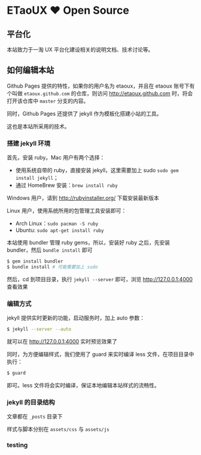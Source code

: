 # ETaoUX &hearts; Open Source

## 平台化

本站致力于一淘 UX 平台化建设相关的说明文档、技术讨论等。

## 如何编辑本站

Github Pages 提供的特性，如果你的用户名为 etaoux，并且在 etaoux 账号下有个叫做 `etaoux.github.com`
的仓库，则访问 <http://etaoux.github.com> 时，将会打开该仓库中 `master` 分支的内容。

同时，Github Pages 还提供了 jekyll 作为模板化搭建小站的工具。

这也是本站所采用的技术。

### 搭建 jekyll 环境

首先，安装 ruby。Mac 用户有两个选择：

 - 使用系统自带的 ruby，直接安装 jekyll，这里需要加上 sudo `sudo gem install jekyll`；
 - 通过 HomeBrew 安装：`brew install ruby`

Windows 用户，请到 <http://rubyinstaller.org/> 下载安装最新版本

Linux 用户，使用系统所用的包管理工具安装即可：

 - Arch Linux：`sudo pacman -S ruby`
 - Ubuntu: `sudo apt-get install ruby`

本站使用 bundler 管理 ruby gems，所以，安装好 ruby 之后，先安装 bundler，然后 `bundle install` 即可

```bash
$ gem install bundler
$ bundle install # 可能需要加上 sudo
```

然后，cd 到项目目录，执行 `jekyll --server` 即可，浏览 <http://127.0.0.1:4000> 查看效果

### 编辑方式

jekyll 提供实时更新的功能，启动服务时，加上 auto 参数：

```bash
$ jekyll --server --auto
```

就可以在 <http://127.0.0.1:4000> 实时预览效果了

同时，为方便编辑样式，我们使用了 guard 来实时编译 less 文件，在项目目录中执行：

```bash
$ guard
```

即可。less 文件将会实时编译，保证本地编辑本站样式的流畅性。

### jekyll 的目录结构

文章都在 `_posts` 目录下

样式与脚本分别在 `assets/css` 与 `assets/js`

### testing 
